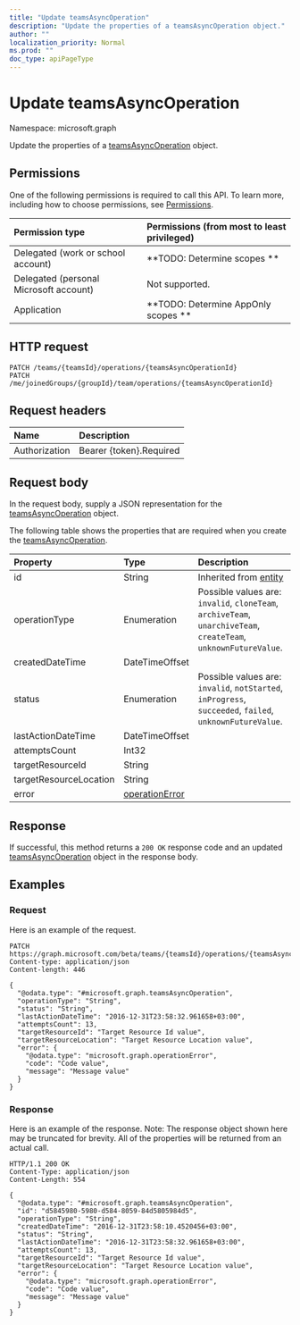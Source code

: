 ```yaml
---
title: "Update teamsAsyncOperation"
description: "Update the properties of a teamsAsyncOperation object."
author: ""
localization_priority: Normal
ms.prod: ""
doc_type: apiPageType
---
```


# Update teamsAsyncOperation

Namespace: microsoft.graph

Update the properties of a [teamsAsyncOperation](../resources/teamsasyncoperation.md) object.

## Permissions
One of the following permissions is required to call this API. To learn more, including how to choose permissions, see [Permissions](/concepts/permissions-reference.md).

|Permission type|Permissions (from most to least privileged)|
|:---|:---|
|Delegated (work or school account)|**TODO: Determine scopes **|
|Delegated (personal Microsoft account)|Not supported.|
|Application|**TODO: Determine AppOnly scopes **|

## HTTP request
<!-- {
  "blockType": "ignored"
}
-->
``` http
PATCH /teams/{teamsId}/operations/{teamsAsyncOperationId}
PATCH /me/joinedGroups/{groupId}/team/operations/{teamsAsyncOperationId}
```

## Request headers
|Name|Description|
|:---|:---|
|Authorization|Bearer {token}.Required|

## Request body
In the request body, supply a JSON representation for the [teamsAsyncOperation](../resources/teamsasyncoperation.md) object.

The following table shows the properties that are required when you create the [teamsAsyncOperation](../resources/teamsasyncoperation.md).

|Property|Type|Description|
|:---|:---|:---|
|id|String| Inherited from [entity](../resources/entity.md)|
|operationType|Enumeration| Possible values are: `invalid`, `cloneTeam`, `archiveTeam`, `unarchiveTeam`, `createTeam`, `unknownFutureValue`.|
|createdDateTime|DateTimeOffset||
|status|Enumeration| Possible values are: `invalid`, `notStarted`, `inProgress`, `succeeded`, `failed`, `unknownFutureValue`.|
|lastActionDateTime|DateTimeOffset||
|attemptsCount|Int32||
|targetResourceId|String||
|targetResourceLocation|String||
|error|[operationError](../resources/operationerror.md)||



## Response
If successful, this method returns a `200 OK` response code and an updated [teamsAsyncOperation](../resources/teamsasyncoperation.md) object in the response body.

## Examples

### Request
Here is an example of the request.
<!-- {
  "blockType": "request",
  "name": "update_teamsasyncoperation"
}
-->
``` http
PATCH https://graph.microsoft.com/beta/teams/{teamsId}/operations/{teamsAsyncOperationId}
Content-type: application/json
Content-length: 446

{
  "@odata.type": "#microsoft.graph.teamsAsyncOperation",
  "operationType": "String",
  "status": "String",
  "lastActionDateTime": "2016-12-31T23:58:32.961658+03:00",
  "attemptsCount": 13,
  "targetResourceId": "Target Resource Id value",
  "targetResourceLocation": "Target Resource Location value",
  "error": {
    "@odata.type": "microsoft.graph.operationError",
    "code": "Code value",
    "message": "Message value"
  }
}
```

### Response
Here is an example of the response. Note: The response object shown here may be truncated for brevity. All of the properties will be returned from an actual call.
<!-- {
  "blockType": "response",
  "truncated": true
}
-->
``` http
HTTP/1.1 200 OK
Content-Type: application/json
Content-Length: 554

{
  "@odata.type": "#microsoft.graph.teamsAsyncOperation",
  "id": "d5845980-5980-d584-8059-84d5805984d5",
  "operationType": "String",
  "createdDateTime": "2016-12-31T23:58:10.4520456+03:00",
  "status": "String",
  "lastActionDateTime": "2016-12-31T23:58:32.961658+03:00",
  "attemptsCount": 13,
  "targetResourceId": "Target Resource Id value",
  "targetResourceLocation": "Target Resource Location value",
  "error": {
    "@odata.type": "microsoft.graph.operationError",
    "code": "Code value",
    "message": "Message value"
  }
}
```

